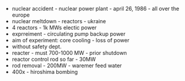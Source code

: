 - nuclear accident - nuclear power plant - april 26, 1986 - all over the europe
- nuclear meltdown - reactors - ukraine
- 4 reactors - 1k MWs electic power
- exprreiment - circulating pump backup power
- aim of experiment: core cooling - loss of power
- without safety dept. 
- reacter - must 700-1000 MW - prior shutdown
- reactor control rod so far - 30MW
- rod removal - 200MW - waremer feed water
- 400x - hiroshima bombing